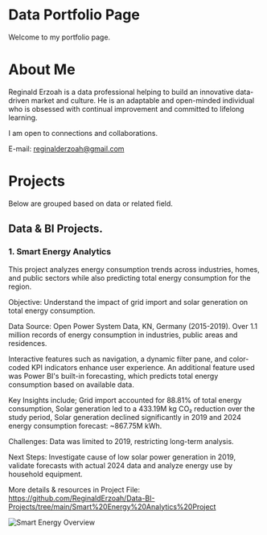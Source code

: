 # Data Portfolio Page
Welcome to my portfolio page.

# About Me
Reginald Erzoah is a data professional helping to build an innovative data-driven market and culture.
He is an adaptable and open-minded individual who is obsessed with continual improvement and committed to lifelong learning.

I am open to connections and collaborations.


E-mail: reginalderzoah@gmail.com


# Projects
Below are grouped based on data or related field.

## Data & BI Projects.
### 1. Smart Energy Analytics
This project analyzes energy consumption trends across industries, homes, and public sectors while also predicting total energy consumption for the region.

Objective: Understand the impact of grid import and solar generation on total energy consumption.

Data Source: Open Power System Data, KN, Germany (2015-2019).
Over 1.1 million records of energy consumption in industries, public areas and residences.

Interactive features such as navigation, a dynamic filter pane, and color-coded KPI indicators enhance user experience.
An additional feature used was Power BI's built-in forecasting, which predicts total energy consumption based on available data.

Key Insights include; Grid import accounted for 88.81% of total energy consumption, Solar generation led to a 433.19M kg CO₂ reduction over the study period, Solar generation declined significantly in 2019 and 2024 energy consumption forecast: ~867.75M kWh.

Challenges: Data was limited to 2019, restricting long-term analysis.

Next Steps: Investigate cause of low solar power generation in 2019, validate forecasts with actual 2024 data and analyze energy use by household equipment.

More details & resources in Project File: https://github.com/ReginaldErzoah/Data-BI-Projects/tree/main/Smart%20Energy%20Analytics%20Project

![Smart Energy Overview](https://github.com/user-attachments/assets/64bd9446-3d33-40fd-bce6-dcf9431885da)


